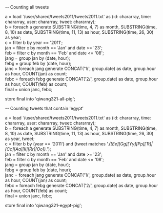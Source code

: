 -- Counting all tweets

a = load '/user/shared/tweets2011/tweets2011.txt' as (id: chararray, time: chararray, user: chararray, tweet: chararray); <br>
b = foreach a generate SUBSTRING(time, 4, 7) as month, SUBSTRING(time, 8, 10) as date, SUBSTRING(time, 11, 13) as hour, SUBSTRING(time, 26, 30) as year; <br>
c = filter b by year == '2011'; <br>
jan = filter c by month == 'Jan' and date >= '23'; <br>
feb = filter c by month == 'Feb' and date <= '08'; <br>
jang = group jan by (date, hour); <br>
febg = group feb by (date, hour); <br>
janc = foreach jang generate CONCAT('1/', group.date) as date, group.hour as hour, COUNT(jan) as count; <br>
febc = foreach febg generate CONCAT('2/', group.date) as date, group.hour as hour, COUNT(feb) as count; <br>
final = union janc, febc; <br>

store final into 'qiwang321-all-pig'; <br>

-- Counting tweets that contain 'egypt' 

a = load '/user/shared/tweets2011/tweets2011.txt' as (id: chararray, time: chararray, user: chararray, tweet: chararray); <br>
b = foreach a generate SUBSTRING(time, 4, 7) as month, SUBSTRING(time, 8, 10) as date, SUBSTRING(time, 11, 13) as hour, SUBSTRING(time, 26, 30) as year, tweet; <br>
c = filter b by (year == '2011') and (tweet matches '.*([Ee][Gg][Yy][Pp][Tt]|[Cc][Aa][Ii][Rr][Oo]).*'); <br>
jan = filter c by month == 'Jan' and date >= '23'; <br>
feb = filter c by month == 'Feb' and date <= '08'; <br>
jang = group jan by (date, hour); <br>
febg = group feb by (date, hour); <br>
janc = foreach jang generate CONCAT('1/', group.date) as date, group.hour as hour, COUNT(jan) as count; <br>
febc = foreach febg generate CONCAT('2/', group.date) as date, group.hour as hour, COUNT(feb) as count; <br>
final = union janc, febc; <br>

store final into 'qiwang321-egypt-pig';


